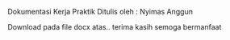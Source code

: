 Dokumentasi Kerja Praktik
Ditulis oleh : Nyimas Anggun

Download pada file docx atas.. terima kasih semoga bermanfaat
